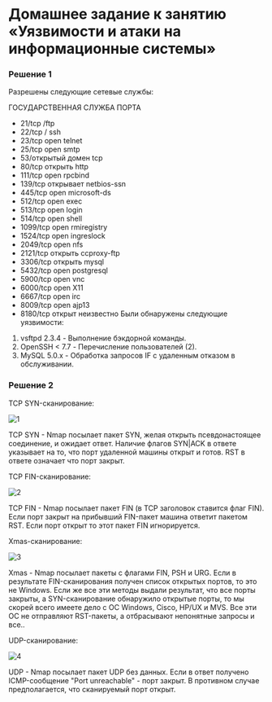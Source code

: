 # Домашнее задание к занятию «Уязвимости и атаки на информационные системы»

### Решение 1

Разрешены следующие сетевые службы:

ГОСУДАРСТВЕННАЯ СЛУЖБА ПОРТА

* 21/tcp /ftp
* 22/tcp / ssh
* 23/tcp open telnet
* 25/tcp open smtp
* 53/открытый домен tcp
* 80/tcp открыть http
* 111/tcp open rpcbind
* 139/tcp открывает netbios-ssn
* 445/tcp open microsoft-ds
* 512/tcp open exec
* 513/tcp open login
* 514/tcp open shell
* 1099/tcp open rmiregistry
* 1524/tcp open ingreslock
* 2049/tcp open nfs
* 2121/tcp открыть ccproxy-ftp
* 3306/tcp открыть mysql
* 5432/tcp open postgresql
* 5900/tcp open vnc
* 6000/tcp open X11
* 6667/tcp open irc
* 8009/tcp open ajp13
* 8180/tcp открыт неизвестно
Были обнаружены следующие уязвимости:

1. vsftpd 2.3.4 - Выполнение бэкдорной команды.
2. OpenSSH < 7.7 - Перечисление пользователей (2).
3. MySQL 5.0.x - Обработка запросов IF с удаленным отказом в обслуживании.


### Решение 2


TCP SYN-сканирование:

![1](https://github.com/user-attachments/assets/de06cd98-0d42-4c0d-acb9-8abaec98a1e5)

TCP SYN - Nmap посылает пакет SYN, желая открыть псевдонастоящее соединение, и ожидает ответ. Наличие флагов SYN|ACK в ответе указывает на то, что порт удаленной машины открыт и готов. RST в ответе означает что порт закрыт.

TCP FIN-сканирование:

![2](https://github.com/user-attachments/assets/85f217b3-f27a-4c19-a97a-a5f4e41ed2b2)

TCP FIN - Nmap посылает пакет FIN (в TCP заголовок ставится флаг FIN). Если порт закрыт на прибывший FIN-пакет машина ответит пакетом RST. Если порт открыт то этот пакет FIN игнорируется.

Xmas-сканирование:

![3](https://github.com/user-attachments/assets/bece1108-3fd5-4f70-9994-074eeea64857)


Xmas - Nmap посылает пакеты с флагами FIN, PSH и URG. Если в результате FIN-сканирования получен список открытых портов, то это не Windows. Если же все эти методы выдали результат, что все порты закрыты, а SYN-сканирование обнаружило открытые порты, то мы скорей всего имеете дело с ОС Windows, Cisco, HP/UX и MVS. Все эти ОС не отправляют RST-пакеты, а отбрасывают непонятные запросы и все..

UDP-сканирование:

![4](https://github.com/user-attachments/assets/e0b396b8-5fe1-4eb5-bfdc-d1a3ce43e95d)

UDP - Nmap посылает пакет UDP без данных. Если в ответ получено ICMP-сообщение "Port unreachable" - порт закрыт. В противном случае предполагается, что сканируемый порт открыт.








